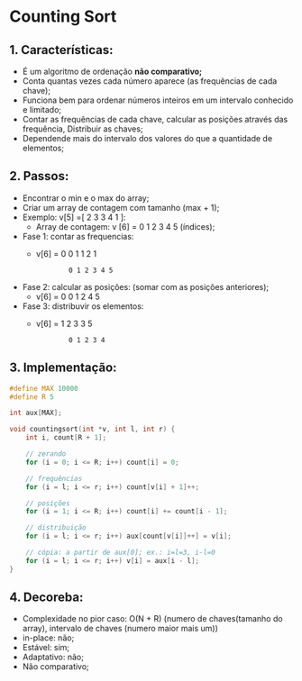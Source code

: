 # Counting Sort

## 1. Características:

- É um algoritmo de ordenação **não comparativo;**
- Conta quantas vezes cada número aparece (as frequências de cada chave);
- Funciona bem para ordenar números inteiros em um intervalo conhecido e limitado;
- Contar as frequências de cada chave, calcular as posições através das frequência, Distribuir as chaves;
- Dependende mais do intervalo dos valores do que a quantidade de elementos;

## 2. Passos:

- Encontrar o min e o max do array;
- Criar um array de contagem com tamanho (max + 1);
- Exemplo: v[5] =[ 2 3 3 4 1 ]:
    - Array de contagem: v [6] = 0 1 2 3 4 5 (índices);
- Fase 1: contar as frequencias:
    - v[6] = 0 0 1 1 2 1
        
                  0 1 2 3 4 5
        
- Fase 2: calcular as posições: (somar com as posições anteriores);
    - v[6] = 0 0 1 2 4 5
- Fase 3: distribuvir os elementos:
    - v[6] = 1 2 3 3 5
        
                  0 1 2 3 4
        

## 3. Implementação:

```cpp
#define MAX 10000
#define R 5

int aux[MAX];

void countingsort(int *v, int l, int r) {
    int i, count[R + 1];

    // zerando
    for (i = 0; i <= R; i++) count[i] = 0;

    // frequências
    for (i = l; i <= r; i++) count[v[i] + 1]++;

    // posições
    for (i = 1; i <= R; i++) count[i] += count[i - 1];

    // distribuição
    for (i = l; i <= r; i++) aux[count[v[i]]++] = v[i];

    // cópia: a partir de aux[0]; ex.: i=l=3, i-l=0
    for (i = l; i <= r; i++) v[i] = aux[i - l];
}  
```

## 4. Decoreba:
- Complexidade no pior caso: O(N + R) (numero de chaves(tamanho do array), intervalo de chaves (numero maior mais um))
- in-place: não;
- Estável: sim;
- Adaptativo: não;
- Não comparativo;
